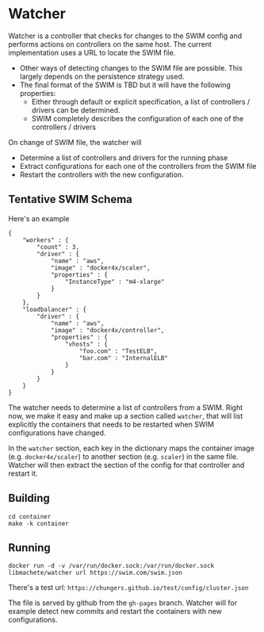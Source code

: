 Watcher
=======

Watcher is a controller that checks for changes to the SWIM config and performs actions
on controllers on the same host. The current implementation uses a URL to locate the SWIM
file.

  + Other ways of detecting changes to the SWIM file are possible.  This largely depends on
the persistence strategy used.
  + The final format of the SWIM is TBD but it will have the following properties:
    + Either through default or explicit specification, a list of controllers / drivers can be determined.
    + SWIM completely describes the configuration of each one of the controllers / drivers

On change of SWIM file, the watcher will
  + Determine a list of controllers and drivers for the running phase
  + Extract configurations for each one of the controllers from the SWIM file
  + Restart the controllers with the new configuration.


## Tentative SWIM Schema

Here's an example

```
{
    "workers" : {
        "count" : 3,
        "driver" : {
            "name" : "aws",
            "image" : "docker4x/scaler",
            "properties" : {
                "InstanceType" : "m4-xlarge"
            }
        }
    },
    "loadbalancer" : {
        "driver" : {
            "name" : "aws",
            "image" : "docker4x/controller",
            "properties" : {
                "vhosts" : {
                    "foo.com" : "TestELB",
                    "bar.com" : "InternalELB"
                }
            }
        }
    }
}
```

The watcher needs to determine a list of controllers from a SWIM.  Right now, we make it easy and make
up a section called `watcher`, that will list explicitly the containers that needs to be restarted when
SWIM configurations have changed.

In the `watcher` section, each key in the dictionary maps the container image (e.g. `docker4x/scaler`) to
another section (e.g. `scaler`) in the same file.  Watcher will then extract the section of the config
for that controller and restart it.


## Building
```
cd container
make -k container
```

## Running
```
docker run -d -v /var/run/docker.sock:/var/run/docker.sock libmachete/watcher url https://swim.com/swim.json
```

There's a test url: `https://chungers.github.io/test/config/cluster.json`

The file is served by github from the `gh-pages` branch.  Watcher will for example detect new commits and
restart the containers with new configurations.
